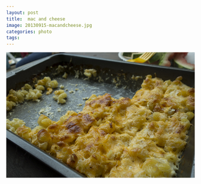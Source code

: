 ```yaml
---
layout: post
title:  mac and cheese
image: 20130915-macandcheese.jpg
categories: photo
tags:
---
```


![mac and cheese][2]

[2]: /images/20130915-macandcheese.jpg "cheesin'"
